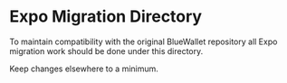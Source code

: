 # Expo Migration Directory

To maintain compatibility with the original BlueWallet repository all Expo migration work should be done under this directory.

Keep changes elsewhere to a minimum.
